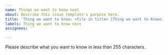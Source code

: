 ```yaml
---
name: Things we want to know next
about: Describe this issue template's purpose here.
title: 'Thing we want to know: <file in title> [Thing we want to Knows]'
labels: Thing we want to know next
assignees: ''

---
```


Please describe what you want to know in less than 255 characters.

